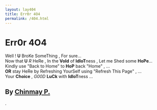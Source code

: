 ```yaml
---
layout: lay404
title: Err0r 4O4
permalink: /404.html
---
```

   
# Err0r 4O4 #   
Well ! **U** BroKe SomeThing , For sure...   
Now that **U** *R* HeRe , In the **VoId** of **IdIoT**ness , Let me Shed some **HoPe**...   
Kindly use "Back to Home" to **HoP** back "Home" , ...  
**OR** stay HeRe by Refreshing YourSelf using "Refresh This Page" , ...   
Your **Choice** , *G00D* **LuCk** with **IdIoT**ness ...   
     
## By [Chinmay P.](https://github.com/chinmayp79 "Chinmay P.") ##   
   
.
